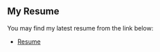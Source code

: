 ## My Resume
You may find my latest resume from the link below:
- [Resume](https://norifumi92.github.io/portfolio/resume_jpn.html)
